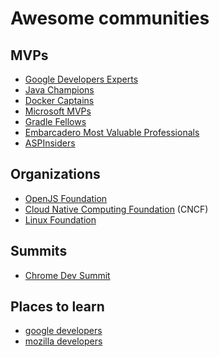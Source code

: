 # Awesome communities

## MVPs

- [Google Developers Experts]()
- [Java Champions]()
- [Docker Captains](https://www.docker.com/community/captains/#:~:text=Docker%20Captain%20is%20a%20distinction,their%20Docker%20knowledge%20with%20others.)
- [Microsoft MVPs]()
- [Gradle Fellows]()
- [Embarcadero Most Valuable Professionals]()
- [ASPInsiders]()

## Organizations

- [OpenJS Foundation](https://openjsf.org/)
- [Cloud Native Computing Foundation](https://www.cncf.io/) (CNCF)
- [Linux Foundation](https://www.linuxfoundation.org/)

## Summits

- [Chrome Dev Summit](https://developer.chrome.com/devsummit/)

## Places to learn

- [google developers](https://developers.google.com/web)
- [mozilla developers](https://developer.mozilla.org/en-US/docs/Web/JavaScript/Reference)

